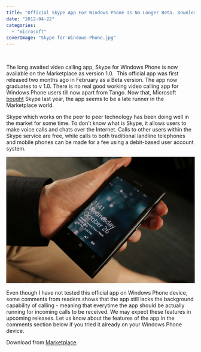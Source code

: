 ```yaml
---
title: "Official Skype App For Windows Phone Is No Longer Beta. Download Now!"
date: "2012-04-22"
categories: 
  - "microsoft"
coverImage: "Skype-for-Windows-Phone.jpg"
---
```


 

The long awaited video calling app, Skype for Windows Phone is now available on the Marketplace as version 1.0.  This official app was first released two months ago in February as a Beta version. The app now graduates to v 1.0. There is no real good working video calling app for Windows Phone users till now apart from Tango. Now that, Microsoft [bought](http://icosmogeek.com/confirmed-microsoft-bought-skype-for-8-5-billion/) Skype last year, the app seems to be a late runner in the Marketplace world.

Skype which works on the peer to peer technology has been doing well in the market for some time. To don’t know what is Skype, it allows users to make voice calls and chats over the Internet. Calls to other users within the Skype service are free, while calls to both traditional landline telephones and mobile phones can be made for a fee using a debit-based user account system.

[![](images/Skype-for-Windows-Phone.jpg "Skype for Windows Phone")](http://iCosmoGeek.com/wp-content/uploads/2012/04/Skype-for-Windows-Phone.jpg)

Even though I have not tested this official app on Windows Phone device, some comments from readers shows that the app still lacks the background capability of calling - meaning that everytime the app should be actually running for incoming calls to be received. We may expect these features in upcoming releases. Let us know about the features of the app in the comments section below if you tried it already on your Windows Phone device.

Download from [Marketplace](http://www.windowsphone.com/en-US/apps/c3f8e570-68b3-4d6a-bdbb-c0a3f4360a51?wa=wsignin1.0).
